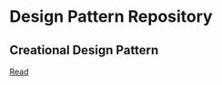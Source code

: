 # Design Pattern Repository

## Creational Design Pattern

[Read](./com.amrit.designpatterns.creational/README.md)
